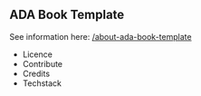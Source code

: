 ## ADA Book Template

See information here: [/about-ada-book-template](/about-ada-book-template/readme.md)

  * Licence
  * Contribute
  * Credits
  * Techstack
